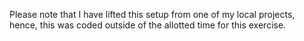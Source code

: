 Please note that I have lifted this setup from one of my local projects, hence, this was 
coded outside of the allotted time for this exercise.